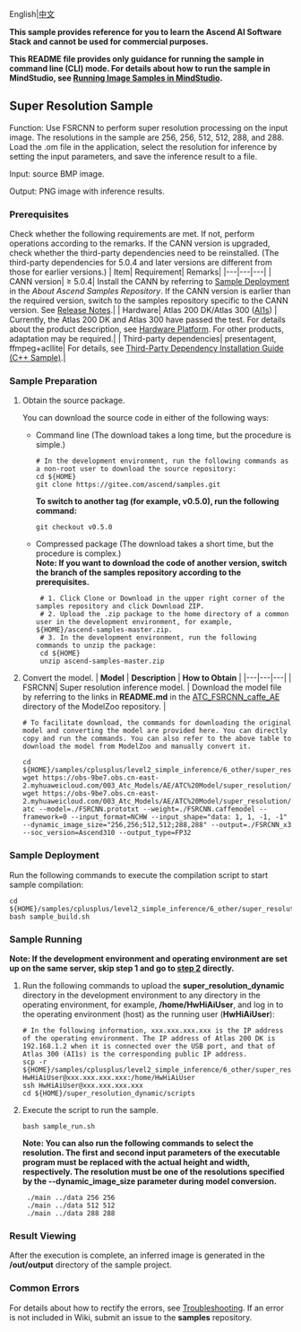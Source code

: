 English|[中文](README_CN.md)
   
**This sample provides reference for you to learn the Ascend AI Software Stack and cannot be used for commercial purposes.**

**This README file provides only guidance for running the sample in command line (CLI) mode. For details about how to run the sample in MindStudio, see [Running Image Samples in MindStudio](https://gitee.com/ascend/samples/wikis/Mindstudio%E8%BF%90%E8%A1%8C%E5%9B%BE%E7%89%87%E6%A0%B7%E4%BE%8B?sort_id=3164874).**

## Super Resolution Sample
Function: Use FSRCNN to perform super resolution processing on the input image. The resolutions in the sample are 256, 256, 512, 512, 288, and 288. Load the .om file in the application, select the resolution for inference by setting the input parameters, and save the inference result to a file.    

Input: source BMP image.    

Output: PNG image with inference results.   

### Prerequisites
Check whether the following requirements are met. If not, perform operations according to the remarks. If the CANN version is upgraded, check whether the third-party dependencies need to be reinstalled. (The third-party dependencies for 5.0.4 and later versions are different from those for earlier versions.)
| Item| Requirement| Remarks|
|---|---|---|
| CANN version| ≥ 5.0.4| Install the CANN by referring to [Sample Deployment](https://gitee.com/ascend/samples#%E5%AE%89%E8%A3%85) in the *About Ascend Samples Repository*. If the CANN version is earlier than the required version, switch to the samples repository specific to the CANN version. See [Release Notes](https://gitee.com/ascend/samples/blob/master/README.md).|
| Hardware| Atlas 200 DK/Atlas 300 ([AI1s](https://support.huaweicloud.com/en-us/productdesc-ecs/ecs_01_0047.html#ecs_01_0047__section78423209366)) | Currently, the Atlas 200 DK and Atlas 300 have passed the test. For details about the product description, see [Hardware Platform](https://ascend.huawei.com/en/#/hardware/product). For other products, adaptation may be required.|
| Third-party dependencies| presentagent, ffmpeg+acllite| For details, see [Third-Party Dependency Installation Guide (C++ Sample)](../../../environment).|

### Sample Preparation
1. Obtain the source package.

   You can download the source code in either of the following ways:  
    - Command line (The download takes a long time, but the procedure is simple.)
       ```    
       # In the development environment, run the following commands as a non-root user to download the source repository:   
       cd ${HOME}     
       git clone https://gitee.com/ascend/samples.git
       ```
       **To switch to another tag (for example, v0.5.0), run the following command:**
       ```
       git checkout v0.5.0
       ```
    - Compressed package (The download takes a short time, but the procedure is complex.)  
       **Note: If you want to download the code of another version, switch the branch of the samples repository according to the prerequisites.**  
       ``` 
        # 1. Click Clone or Download in the upper right corner of the samples repository and click Download ZIP.   
        # 2. Upload the .zip package to the home directory of a common user in the development environment, for example, ${HOME}/ascend-samples-master.zip.    
        # 3. In the development environment, run the following commands to unzip the package:    
        cd ${HOME}    
        unzip ascend-samples-master.zip
       ```
2. Convert the model.
      |  **Model** |  **Description** |  **How to Obtain** |
      |---|---|---|
      |  FSRCNN| Super resolution inference model. |  Download the model file by referring to the links in **README.md** in the [ATC_FSRCNN_caffe_AE](https://gitee.com/ascend/ModelZoo-TensorFlow/tree/master/TensorFlow/contrib/cv/super_resolution/ATC_FSRCNN_caffe_AE) directory of the ModelZoo repository.  |
  
    ```
    # To facilitate download, the commands for downloading the original model and converting the model are provided here. You can directly copy and run the commands. You can also refer to the above table to download the model from ModelZoo and manually convert it.    
    
    cd ${HOME}/samples/cplusplus/level2_simple_inference/6_other/super_resolution_dynamic/model   
    wget https://obs-9be7.obs.cn-east-2.myhuaweicloud.com/003_Atc_Models/AE/ATC%20Model/super_resolution/FSRCNN/FSRCNN.caffemodel
    wget https://obs-9be7.obs.cn-east-2.myhuaweicloud.com/003_Atc_Models/AE/ATC%20Model/super_resolution/FSRCNN/FSRCNN.prototxt
    atc --model=./FSRCNN.prototxt --weight=./FSRCNN.caffemodel --framework=0 --input_format=NCHW --input_shape="data: 1, 1, -1, -1" --dynamic_image_size="256,256;512,512;288,288" --output=./FSRCNN_x3 --soc_version=Ascend310 --output_type=FP32
    ```
### Sample Deployment
Run the following commands to execute the compilation script to start sample compilation:  
```
cd ${HOME}/samples/cplusplus/level2_simple_inference/6_other/super_resolution_dynamic/scripts    
bash sample_build.sh
```

### Sample Running
**Note: If the development environment and operating environment are set up on the same server, skip step 1 and go to [step 2](#step_2) directly.**  

1. Run the following commands to upload the **super_resolution_dynamic** directory in the development environment to any directory in the operating environment, for example, **/home/HwHiAiUser**, and log in to the operating environment (host) as the running user (**HwHiAiUser**):   
    ```
    # In the following information, xxx.xxx.xxx.xxx is the IP address of the operating environment. The IP address of Atlas 200 DK is 192.168.1.2 when it is connected over the USB port, and that of Atlas 300 (AI1s) is the corresponding public IP address.
    scp -r ${HOME}/samples/cplusplus/level2_simple_inference/6_other/super_resolution_dynamic HwHiAiUser@xxx.xxx.xxx.xxx:/home/HwHiAiUser    
    ssh HwHiAiUser@xxx.xxx.xxx.xxx     
    cd ${HOME}/super_resolution_dynamic/scripts
    ```

2. <a name="step_2"></a>Execute the script to run the sample.        
    ```
    bash sample_run.sh
    ```

    **Note: You can also run the following commands to select the resolution. The first and second input parameters of the executable program must be replaced with the actual height and width, respectively. The resolution must be one of the resolutions specified by the --dynamic_image_size parameter during model conversion.**    
    
    ```
     ./main ../data 256 256     
     ./main ../data 512 512     
     ./main ../data 288 288     
    ```

### Result Viewing
After the execution is complete, an inferred image is generated in the **/out/output** directory of the sample project.

### Common Errors
For details about how to rectify the errors, see [Troubleshooting](https://gitee.com/ascend/samples/wikis/%E5%B8%B8%E8%A7%81%E9%97%AE%E9%A2%98%E5%AE%9A%E4%BD%8D/%E4%BB%8B%E7%BB%8D). If an error is not included in Wiki, submit an issue to the **samples** repository.
